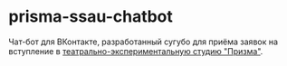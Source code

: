 # prisma-ssau-chatbot
Чат-бот для ВКонтакте, разработанный сугубо для приёма заявок на вступление в [театрально-экспериментальную студию "Призма"](https://vk.com/prisma_ssau).